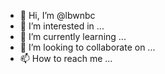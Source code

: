 - 👋 Hi, I’m @lbwnbc
- 👀 I’m interested in ...
- 🌱 I’m currently learning ...
- 💞️ I’m looking to collaborate on ...
- 📫 How to reach me ...

<!---
lbwnbc/lbwnbc is a ✨ special ✨ repository because its `README.md` (this file) appears on your GitHub profile.
You can click the Preview link to take a look at your changes.
--->
